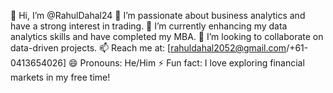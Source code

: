 👋 Hi, I’m @RahulDahal24
👀 I’m passionate about business analytics and have a strong interest in trading.
🌱 I’m currently enhancing my data analytics skills and have completed my MBA.
💞️ I’m looking to collaborate on data-driven projects.
📫 Reach me at: [rahuldahal2052@gmail.com/+61-0413654026]
😄 Pronouns: He/Him
⚡ Fun fact: I love exploring financial markets in my free time!

<!---
RahulDahal24/RahulDahal24 is a ✨ special ✨ repository because its `README.md` (this file) appears on your GitHub profile.
You can click the Preview link to take a look at your changes.
--->
